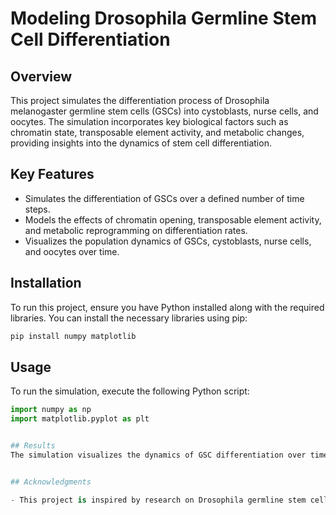 # Modeling Drosophila Germline Stem Cell Differentiation

## Overview
This project simulates the differentiation process of Drosophila melanogaster germline stem cells (GSCs) into cystoblasts, nurse cells, and oocytes. The simulation incorporates key biological factors such as chromatin state, transposable element activity, and metabolic changes, providing insights into the dynamics of stem cell differentiation.

## Key Features
- Simulates the differentiation of GSCs over a defined number of time steps.
- Models the effects of chromatin opening, transposable element activity, and metabolic reprogramming on differentiation rates.
- Visualizes the population dynamics of GSCs, cystoblasts, nurse cells, and oocytes over time.

## Installation
To run this project, ensure you have Python installed along with the required libraries. You can install the necessary libraries using pip:

```bash
pip install numpy matplotlib
```

## Usage
To run the simulation, execute the following Python script:

```python
import numpy as np
import matplotlib.pyplot as plt


## Results
The simulation visualizes the dynamics of GSC differentiation over time, showing how the populations of GSCs, cystoblasts, nurse cells, and oocytes change. The results can provide insights into the regulatory mechanisms governing stem cell behavior and differentiation.


## Acknowledgments

- This project is inspired by research on Drosophila germline stem cells and their differentiation mechanisms.
